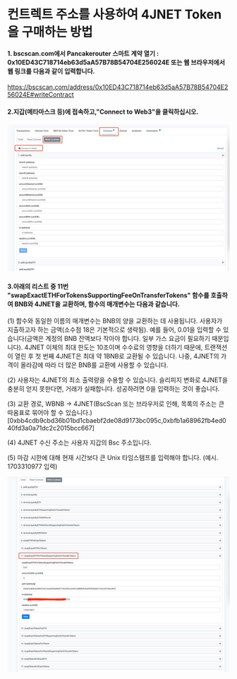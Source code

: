 컨트렉트 주소를 사용하여 4JNET Token을 구매하는 방법
====

 
#### 1. bscscan.com에서 Pancakerouter 스마트 계약 열기 : 0x10ED43C718714eb63d5aA57B78B54704E256024E 또는 웹 브라우저에서 웹 링크를 다음과 같이 입력합니다.
  https://bscscan.com/address/0x10ED43C718714eb63d5aA57B78B54704E256024E#writeContract
 

#### 2.지갑(메타마스크 등)에 접속하고,"Connect to Web3"을 클릭하십시오.

  ![Image text](https://raw.githubusercontent.com/4jnet/Operational_Guidelines/main/images/ScreenShot1.jpg)

 
#### 3.아래의 리스트 중 11번 "swapExactETHForTokensSupportingFeeOnTransferTokens" 함수를 호출하여 BNB와 4JNET을 교환하며, 함수의 매개변수는 다음과 같습니다.

(1) 함수와 동일한 이름의 매개변수는 BNB의 양을 교환하는 데 사용됩니다.
    사용자가 지출하고자 하는 금액(소수점 18은 기본적으로 생략됨). 예를 들어,
    0.01을 입력할 수 있습니다(금액은 계정의 BNB 잔액보다 작아야 합니다.
    일부 가스 요금이 필요하기 때문입니다).
        4JNET 이체의 최대 한도는 10조이며 수수료의 영향을 더하기 때문에,
    트랜잭션이 열린 후 첫 번째 4JNET은 최대 약 1BNB로 교환될 수 있습니다. 나중,
    4JNET의 가격이 올라감에 따라 더 많은 BNB를 교환에 사용할 수 있습니다.

(2) 사용자는 4JNET의 최소 출력량을 수용할 수 있습니다. 슬리피지 변화로 4JNET을 충분히 얻지 못한다면, 거래가 실패합니다. 성공하려면 0을 입력하는 것이 좋습니다.

(3) 교환 경로, WBNB -> 4JNET(BscScan 또는 브라우저로 인해,
    목록의 주소는 큰따옴표로 묶어야 할 수 있습니다.)
    [0xbb4cdb9cbd36b01bd1cbaebf2de08d9173bc095c,0xbfb1a68962fb4ed040fd3a0a71dc2c2015bcc667]

(4) 4JNET 수신 주소는 사용자 지갑의 Bsc 주소입니다.

(5) 마감 시한에 대해 현재 시간보다 큰 Unix 타임스탬프를 입력해야 합니다. (예시. 1703310977 입력)

![Image text](https://raw.githubusercontent.com/4jnet/Operational_Guidelines/main/images/ScreenShot2.jpg)
